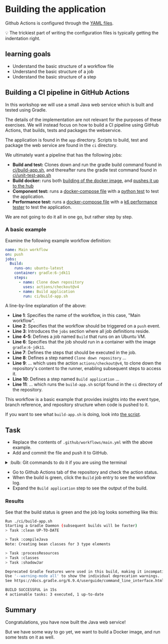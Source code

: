 # Building the application

Github Actions is configured through the [YAML files](https://docs.github.com/en/actions/using-workflows/workflow-syntax-for-github-actions).

:bulb: The trickiest part of writing the configuration files is typically getting the indentation right.

## learning goals

- Understand the basic structure of a workflow file
- Understand the basic structure of a job
- Understand the basic structure of a step

## Building a CI pipeline in GitHub Actions

In this workshop we will use a small Java web service which is built and tested using Gradle.

The details of the implementation are not relevant for the purposes of these exercises. We will
instead focus on how to build a CI pipeline using GitHub Actions, that builds, tests and packages
the webservice.

The application is found in the `app` directory. Scripts to build, test and package the web service
are found in the `ci` directory.

We ultimately want a pipeline that has the following jobs:

- **Build and test:** Clones down and run the gradle build command found in [ci/build-app.sh](../ci/build-app.sh), and thereafter runs the gradle test command found in [ci/unit-test-app.sh](../ci/unit-test-app.sh)
- **Build docker:** runs both [building of the docker image](../ci/build-docker.sh), and [pushes it up to the hub](../ci/push-docker.sh)
- **Component test:** runs a [docker-compose file](../component-test/docker-compose.yml) with a [python test](../component-test/test_app.py) to test the application.
- **Performance test:** runs a [docker-compose file](../performance-test/docker-compose.yml) with a [k6 performance tester](../performance-test/single-request.js) to test the application.

We are not going to do it all in one go, but rather step by step.

### A basic example

Examine the following example workflow definition:

```yaml
name: Main workflow
on: push
jobs:
  Build:
    runs-on: ubuntu-latest
    container: gradle:6-jdk11
    steps:
      - name: Clone down repository
        uses: actions/checkout@v4       
      - name: Build application
        run: ci/build-app.sh
```

A line-by-line explanation of the above:

- **Line 1**: Specifies the name of the workflow, in this case, "Main workflow".
- **Line 2**: Specifies that the workflow should be triggered on a `push` event.
- **Line 3**: Introduces the `jobs` section where all job definitions reside.
- **Line 4-5**: Defines a job named `Build` that runs on an Ubuntu VM.
- **Line 6**: Specifies that the job should run in a container with the image `gradle:6-jdk11`.
- **Line 7**: Defines the steps that should be executed in the job.
- **Line 8**: Defines a step named `Clone down repository` ...
- **Line 9**: ... which uses the action `actions/checkout@v4`, to clone down the repository's content
  to the runner, enabling subsequent steps to access it.
- **Line 10**: Defines a step named `Build application` ...
- **Line 11**: ... which runs the `build-app.sh` script found in the `ci` directory of the repository.

This workflow is a basic example that provides insights into the event type, branch reference, and repository structure when code is pushed to it.

If you want to see what `build-app.sh` is doing, look into [the script](../ci/build-app.sh).

## Task

- Replace the contents of `.github/workflows/main.yml` with the above example.
- Add and commit the file and push it to GitHub.

<details>
<summary>:bulb: Git commands to do it if you are using the terminal</summary>

```bash
git add .github/workflows/main.yml
git commit -m "Add basic workflow to build the web service"
git push

```

</details>

- Go to Github Actions tab of the repository and check the action status.
- When the build is green, click the `Build` job entry to see the workflow log.
- Expand the `Build application` step to see the output of the build.

### Results

See that the build status is green and the job log looks something like this:

```bash
Run ./ci/build-app.sh
Starting a Gradle Daemon (subsequent builds will be faster)
> Task :clean UP-TO-DATE

> Task :compileJava
Note: Creating bean classes for 3 type elements

> Task :processResources
> Task :classes
> Task :shadowJar

Deprecated Gradle features were used in this build, making it incompatible with Gradle 7.0.
Use '--warning-mode all' to show the individual deprecation warnings.
See https://docs.gradle.org/6.9.4/userguide/command_line_interface.html#sec:command_line_warnings

BUILD SUCCESSFUL in 15s
4 actionable tasks: 3 executed, 1 up-to-date
```

## Summary

Congratulations, you have now built the Java web service!

But we have some way to go yet, we want to build a Docker image, and run some tests on it as well.
